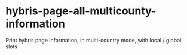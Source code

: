 # hybris-page-all-multicounty-information
Print hybris page information, in multi-country mode, with local / global slots
